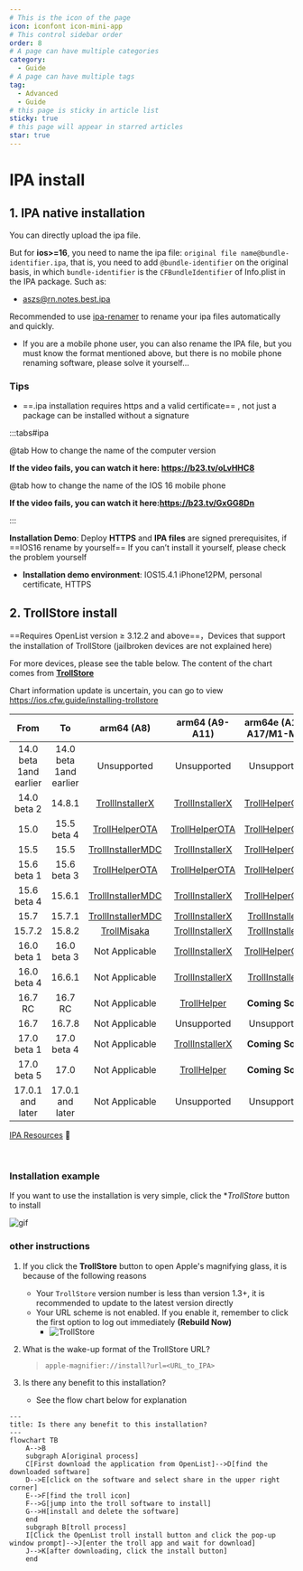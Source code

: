 ```yaml
---
# This is the icon of the page
icon: iconfont icon-mini-app
# This control sidebar order
order: 8
# A page can have multiple categories
category:
  - Guide
# A page can have multiple tags
tag:
  - Advanced
  - Guide
# this page is sticky in article list
sticky: true
# this page will appear in starred articles
star: true
---
```


# IPA install



## **1. IPA native installation**

You can directly upload the ipa file. 

But for **ios>=16**, you need to name the ipa file: `original file name@bundle-identifier.ipa`, that is, you need to add `@bundle-identifier` on the original basis, in which `bundle-identifier` is the `CFBundleIdentifier` of Info.plist in the IPA package. Such as:

- aszs@rn.notes.best.ipa

Recommended to use [ipa-renamer](https://github.com/Xhofe/ipa-renamer) to rename your ipa files automatically and quickly.

- If you are a mobile phone user, you can also rename the IPA file, but you must know the format mentioned above, but there is no mobile phone renaming software, please solve it yourself...

### **Tips**

-  ==.ipa installation requires https and a valid certificate== , not just a package can be installed without a signature

:::tabs#ipa

@tab How to change the name of the computer version

<BiliBili bvid="BV1bT411N7tT" ratio="16:9" low-quality no-danmaku />

**If the video fails, you can watch it here: https://b23.tv/oLvHHC8**

@tab how to change the name of the IOS 16 mobile phone

<BiliBili bvid="BV1kX4y1X7vo"/>

**If the video fails, you can watch it here:https://b23.tv/GxGG8Dn**

:::



**Installation Demo**: Deploy **HTTPS** and **IPA files** are signed prerequisites, if ==IOS16 rename by yourself== If you can’t install it yourself, please check the problem yourself

- **Installation demo environment**: IOS15.4.1 iPhone12PM, personal certificate, HTTPS

<ArtPlayer src="https://r2.izyt.cc/ios/ios_ts.m3u8" />





## **2. TrollStore install**

 ==Requires OpenList version ≥ 3.12.2 and above==，Devices that support the installation of TrollStore (jailbroken devices are not explained here)

For more devices, please see the table below. The content of the chart comes from [**TrollStore**](https://github.com/opa334/TrollStore)

Chart information update is uncertain, you can go to view <i class="fa-regular fa-hand-point-right" style="color: #B197FC;"></i>  https://ios.cfw.guide/installing-trollstore

|          From          |           To           |                        **arm64 (A8)**                        |                        arm64 (A9-A11)                        |                    arm64e (A12-A17/M1-M2)                    |
| :--------------------: | :--------------------: | :----------------------------------------------------------: | :----------------------------------------------------------: | :----------------------------------------------------------: |
| 14.0 beta 1and earlier | 14.0 beta 1and earlier |                         Unsupported                          |                         Unsupported                          |                         Unsupported                          |
|      14.0 beta 2       |         14.8.1         | [TrollInstallerX](https://ios.cfw.guide/installing-trollstore-trollinstallerx) | [TrollInstallerX](https://ios.cfw.guide/installing-trollstore-trollinstallerx) | [TrollHelperOTA](https://ios.cfw.guide/installing-trollstore-trollhelperota) |
|          15.0          |      15.5 beta 4       | [TrollHelperOTA](https://ios.cfw.guide/installing-trollstore-trollhelperota) | [TrollHelperOTA](https://ios.cfw.guide/installing-trollstore-trollhelperota) | [TrollHelperOTA](https://ios.cfw.guide/installing-trollstore-trollhelperota) |
|          15.5          |          15.5          | [TrollInstallerMDC](https://ios.cfw.guide/installing-trollstore-trollinstallermdc) | [TrollInstallerX](https://ios.cfw.guide/installing-trollstore-trollinstallerx) | [TrollHelperOTA](https://ios.cfw.guide/installing-trollstore-trollhelperota) |
|      15.6 beta 1       |      15.6 beta 3       | [TrollHelperOTA](https://ios.cfw.guide/installing-trollstore-trollhelperota) | [TrollHelperOTA](https://ios.cfw.guide/installing-trollstore-trollhelperota) | [TrollHelperOTA](https://ios.cfw.guide/installing-trollstore-trollhelperota) |
|      15.6 beta 4       |         15.6.1         | [TrollInstallerMDC](https://ios.cfw.guide/installing-trollstore-trollinstallermdc) | [TrollInstallerX](https://ios.cfw.guide/installing-trollstore-trollinstallerx) | [TrollHelperOTA](https://ios.cfw.guide/installing-trollstore-trollhelperota) |
|          15.7          |         15.7.1         | [TrollInstallerMDC](https://ios.cfw.guide/installing-trollstore-trollinstallermdc) | [TrollInstallerX](https://ios.cfw.guide/installing-trollstore-trollinstallerx) | [TrollInstallerX](https://ios.cfw.guide/installing-trollstore-trollinstallerx) |
|         15.7.2         |         15.8.2         | [TrollMisaka](https://ios.cfw.guide/installing-trollstore-trollmisaka) | [TrollInstallerX](https://ios.cfw.guide/installing-trollstore-trollinstallerx) | [TrollInstallerX](https://ios.cfw.guide/installing-trollstore-trollinstallerx) |
|      16.0 beta 1       |      16.0 beta 3       |                        Not Applicable                        | [TrollInstallerX](https://ios.cfw.guide/installing-trollstore-trollinstallerx) | [TrollHelperOTA](https://ios.cfw.guide/installing-trollstore-trollhelperota) |
|      16.0 beta 4       |         16.6.1         |                        Not Applicable                        | [TrollInstallerX](https://ios.cfw.guide/installing-trollstore-trollinstallerx) | [TrollInstallerX](https://ios.cfw.guide/installing-trollstore-trollinstallerx) |
|        16.7 RC         |        16.7 RC         |                        Not Applicable                        | [TrollHelper](https://ios.cfw.guide/installing-trollstore-trollhelper) |                       **Coming Soon**                        |
|          16.7          |         16.7.8         |                        Not Applicable                        |                         Unsupported                          |                         Unsupported                          |
|      17.0 beta 1       |      17.0 beta 4       |                        Not Applicable                        | [TrollInstallerX](https://ios.cfw.guide/installing-trollstore-trollinstallerx) |                       **Coming Soon**                        |
|      17.0 beta 5       |          17.0          |                        Not Applicable                        | [TrollHelper](https://ios.cfw.guide/installing-trollstore-trollhelper) |                       **Coming Soon**                        |
|    17.0.1 and later    |    17.0.1 and later    |                        Not Applicable                        |                         Unsupported                          |                         Unsupported                          |

<span><a href="https://www.alipan.com/s/Z3mrsfdFY5h"><i class="fa-solid fa-party-horn fa-shake" style="color: #74C0FC;"></i> IPA Resources</a></span> :gift:

<br/>



### **Installation example**

If you want to use the installation is very simple, click the **TrollStore* button to install

![gif](https://pic.rmb.bdstatic.com/bjh/ff1e47ebc1efe5a907dbfffabf4d5f67.gif)



### **other instructions**

1. If you click the **TrollStore** button to open Apple's magnifying glass, it is because of the following reasons

    - Your `TrollStore` version number is less than version 1.3+, it is recommended to update to the latest version directly
    - Your URL scheme is not enabled. If you enable it, remember to click the first option to log out immediately **(Rebuild Now)**
      - ![TrollStore](/img/advanced/TrollStore.jpg)

2. What is the wake-up format of the TrollStore URL?

    > `apple-magnifier://install?url=<URL_to_IPA>`

3. Is there any benefit to this installation?

    - See the flow chart below for explanation


```mermaid
---
title: Is there any benefit to this installation?
---
flowchart TB
    A-->B
    subgraph A[original process]
    C[First download the application from OpenList]-->D[find the downloaded software]
    D-->E[click on the software and select share in the upper right corner]
    E-->F[find the troll icon]
    F-->G[jump into the troll software to install]
    G-->H[install and delete the software]
    end
    subgraph B[troll process]
    I[Click the OpenList troll install button and click the pop-up window prompt]-->J[enter the troll app and wait for download]
    J-->K[after downloading, click the install button]
    end
```